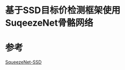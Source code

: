 # 基于SSD目标价检测框架使用 SuqeezeNet骨骼网络
# 参考
[SqueezeNet-SSD](https://github.com/chuanqi305/SqueezeNet-SSD)

